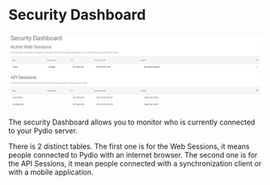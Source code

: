 # Security Dashboard #

![security]

The security Dashboard allows you to monitor who is currently connected to your Pydio server.

There is 2 distinct tables.
The first one is for the Web Sessions, it means people connected to Pydio with an internet browser.
The second one is for the API Sessions, it mean people connected with a synchronization client or with a mobile application.

[security]: ./images/security.png
